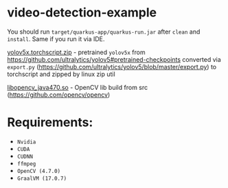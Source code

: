 # video-detection-example

You should run `target/quarkus-app/quarkus-run.jar` after `clean` and `install`.
Same if you run it via IDE.

[yolov5x.torchscript.zip](model%2Fyolov5x.torchscript.zip) - pretrained `yolov5x` from https://github.com/ultralytics/yolov5#pretrained-checkpoints converted via `export.py` (https://github.com/ultralytics/yolov5/blob/master/export.py) to torchscript and zipped by linux zip util

[libopencv_java470.so](3rdparty%2Flibopencv_java470.so) - OpenCV lib build from src (https://github.com/opencv/opencv)

# Requirements: 
* `Nvidia`
* `CUDA`
* `CUDNN`
* `ffmpeg`
* `OpenCV (4.7.0)`
* `GraalVM (17.0.7)`